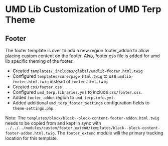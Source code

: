 # UMD Lib Customization of UMD Terp Theme

## Footer

The footer template is over to add a new region footer_addon to allow placing custom content on the footer. Also, footer.css file is added for umd lib specific theming of the footer.

- Created `templates/_includes/global/umdlib-footer.html.twig`
- Configured `templates/core/page.html.twig` to use `umdlib-footer.html.twig` instead of `footer.html.twig`
- Created `css/footer.css`
- Configured `umd_terp.libraries.yml` to include `css/footer.css`.
- Added `footer_addon` region to `umd_terp.info.yml`.
- Added additional `umd_terp_footer_settings` configuration fields to `theme-settings.php`.

Note: The `templates/block/block--block-content-footer-addon.html.twig` needs to be copied from and kept in sync with `../../../modules/custom/footer_extend/templates/block--block-content-footer-addon.html.twig`. The `footer_extend` module will the primary tracking location for this template.
